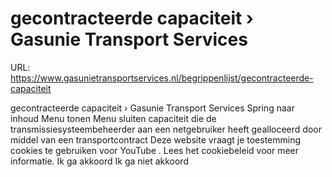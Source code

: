 # gecontracteerde capaciteit › Gasunie Transport Services

URL: https://www.gasunietransportservices.nl/begrippenlijst/gecontracteerde-capaciteit

gecontracteerde capaciteit › Gasunie Transport Services
Spring naar inhoud
Menu tonen
Menu sluiten
capaciteit
die de
transmissiesysteembeheerder
aan een
netgebruiker
heeft gealloceerd door middel van een
transportcontract
Deze website vraagt je toestemming cookies te gebruiken voor
YouTube
. Lees het
cookiebeleid
voor meer informatie.
Ik ga akkoord
Ik ga niet akkoord